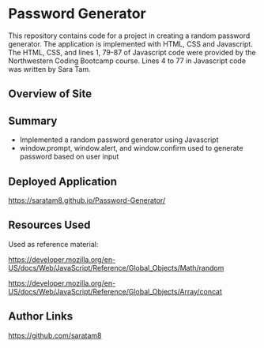 # Password Generator
This repository contains code for a project in creating a random password generator. The application is implemented with HTML, CSS and Javascript. The HTML, CSS, and lines 1, 79-87 of Javascript code were provided by the Northwestern Coding Bootcamp course. Lines 4 to 77 in Javascript code was written by Sara Tam.


## Overview of Site


## Summary
* Implemented a random password generator using Javascript
* window.prompt, window.alert, and window.confirm used to generate password based on user input


## Deployed Application
https://saratam8.github.io/Password-Generator/


## Resources Used

Used as reference material:

https://developer.mozilla.org/en-US/docs/Web/JavaScript/Reference/Global_Objects/Math/random

https://developer.mozilla.org/en-US/docs/Web/JavaScript/Reference/Global_Objects/Array/concat


## Author Links
https://github.com/saratam8